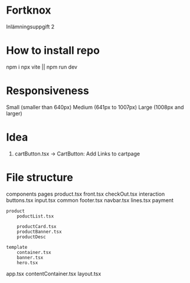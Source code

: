 # Fortknox
Inlämningsuppgift 2


# How to install repo

npm i
npx vite || npm run dev

# Responsiveness

Small (smaller than 640px)
Medium (641px to 1007px)
Large (1008px and larger)

# Idea 
1. cartButton.tsx -> CartButton:
Add Links to cartpage 





# File structure
components
    pages
        product.tsx
        front.tsx
        checkOut.tsx
    interaction
        buttons.tsx
        input.tsx
    common
        footer.tsx
        navbar.tsx
        lines.tsx
    payment

    product
        poductList.tsx

        productCard.tsx
        productBanner.tsx
        productDesc

    template
        container.tsx
        banner.tsx
        hero.tsx



app.tsx
contentContainer.tsx
layout.tsx